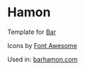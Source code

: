 # Hamon

Template for [Bar](https://github.com/Lurk/bar)

Icons by [Font Awesome](https://fontawesome.com/)

Used in: [barhamon.com](barhamon.com)
